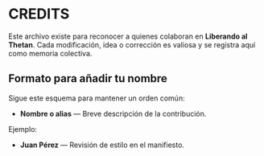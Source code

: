 # CREDITS

Este archivo existe para reconocer a quienes colaboran en **Liberando al Thetan**. Cada modificación, idea o corrección es valiosa y se registra aquí como memoria colectiva.

## Formato para añadir tu nombre

Sigue este esquema para mantener un orden común:

- **Nombre o alias** — Breve descripción de la contribución.

Ejemplo:

- **Juan Pérez** — Revisión de estilo en el manifiesto.
